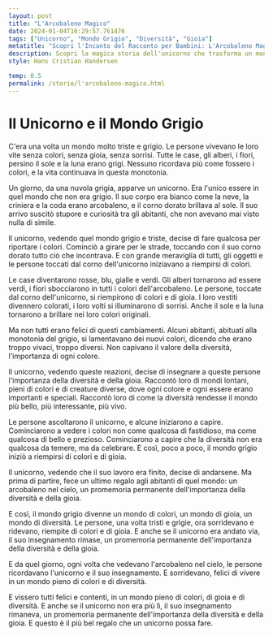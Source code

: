 ```yaml
---
layout: post
title: "L'Arcobaleno Magico"
date: 2024-01-04T16:29:57.761476
tags: ["Unicorno", "Mondo Grigio", "Diversità", "Gioia"]
metatitle: "Scopri l'Incanto del Racconto per Bambini: L'Arcobaleno Magico - Storie Educative e Divertenti"
description: Scopri la magica storia dell'unicorno che trasforma un mondo grigio in un arcobaleno di colori. Un racconto che celebra la diversità e la gioia, insegnando l'importanza di ogni colore e di ogni essere. Un viaggio incantato per grandi e piccini.
style: Hans Cristian Handersen

temp: 0.5
permalink: /storie/l'arcobaleno-magico.html
---
```

# Il Unicorno e il Mondo Grigio

C'era una volta un mondo molto triste e grigio. Le persone vivevano le loro vite senza colori, senza gioia, senza sorrisi. Tutte le case, gli alberi, i fiori, persino il sole e la luna erano grigi. Nessuno ricordava più come fossero i colori, e la vita continuava in questa monotonia.

Un giorno, da una nuvola grigia, apparve un unicorno. Era l'unico essere in quel mondo che non era grigio. Il suo corpo era bianco come la neve, la criniera e la coda erano arcobaleno, e il corno dorato brillava al sole. Il suo arrivo suscitò stupore e curiosità tra gli abitanti, che non avevano mai visto nulla di simile.

Il unicorno, vedendo quel mondo grigio e triste, decise di fare qualcosa per riportare i colori. Cominciò a girare per le strade, toccando con il suo corno dorato tutto ciò che incontrava. E con grande meraviglia di tutti, gli oggetti e le persone toccati dal corno dell'unicorno iniziavano a riempirsi di colori.

Le case diventarono rosse, blu, gialle e verdi. Gli alberi tornarono ad essere verdi, i fiori sbocciarono in tutti i colori dell'arcobaleno. Le persone, toccate dal corno dell'unicorno, si riempirono di colori e di gioia. I loro vestiti divennero colorati, i loro volti si illuminarono di sorrisi. Anche il sole e la luna tornarono a brillare nei loro colori originali.

Ma non tutti erano felici di questi cambiamenti. Alcuni abitanti, abituati alla monotonia del grigio, si lamentavano dei nuovi colori, dicendo che erano troppo vivaci, troppo diversi. Non capivano il valore della diversità, l'importanza di ogni colore.

Il unicorno, vedendo queste reazioni, decise di insegnare a queste persone l'importanza della diversità e della gioia. Raccontò loro di mondi lontani, pieni di colori e di creature diverse, dove ogni colore e ogni essere erano importanti e speciali. Raccontò loro di come la diversità rendesse il mondo più bello, più interessante, più vivo.

Le persone ascoltarono il unicorno, e alcune iniziarono a capire. Cominciarono a vedere i colori non come qualcosa di fastidioso, ma come qualcosa di bello e prezioso. Cominciarono a capire che la diversità non era qualcosa da temere, ma da celebrare. E così, poco a poco, il mondo grigio iniziò a riempirsi di colori e di gioia.

Il unicorno, vedendo che il suo lavoro era finito, decise di andarsene. Ma prima di partire, fece un ultimo regalo agli abitanti di quel mondo: un arcobaleno nel cielo, un promemoria permanente dell'importanza della diversità e della gioia.

E così, il mondo grigio divenne un mondo di colori, un mondo di gioia, un mondo di diversità. Le persone, una volta tristi e grigie, ora sorridevano e ridevano, riempite di colori e di gioia. E anche se il unicorno era andato via, il suo insegnamento rimase, un promemoria permanente dell'importanza della diversità e della gioia.

E da quel giorno, ogni volta che vedevano l'arcobaleno nel cielo, le persone ricordavano l'unicorno e il suo insegnamento. E sorridevano, felici di vivere in un mondo pieno di colori e di diversità.

E vissero tutti felici e contenti, in un mondo pieno di colori, di gioia e di diversità. E anche se il unicorno non era più lì, il suo insegnamento rimaneva, un promemoria permanente dell'importanza della diversità e della gioia. E questo è il più bel regalo che un unicorno possa fare.

        